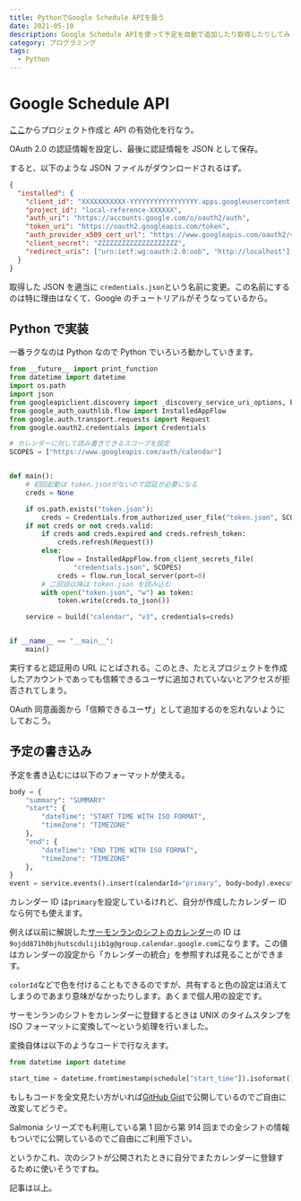 ```yaml
---
title: PythonでGoogle Schedule APIを扱う
date: 2021-05-10
description: Google Schedule APIを使って予定を自動で追加したり取得したりしてみます。
category: プログラミング
tags:
  - Python
---
```


# Google Schedule API

[ここ](https://console.developers.google.com/start/api?id=calendar&hl=ja)からプロジェクト作成と API の有効化を行なう。

OAuth 2.0 の認証情報を設定し、最後に認証情報を JSON として保存。

すると、以下のような JSON ファイルがダウンロードされるはず。

```json
{
  "installed": {
    "client_id": "XXXXXXXXXXX-YYYYYYYYYYYYYYYYY.apps.googleusercontent.com",
    "project_id": "local-reference-XXXXXX",
    "auth_uri": "https://accounts.google.com/o/oauth2/auth",
    "token_uri": "https://oauth2.googleapis.com/token",
    "auth_provider_x509_cert_url": "https://www.googleapis.com/oauth2/v1/certs",
    "client_secret": "ZZZZZZZZZZZZZZZZZZZZ",
    "redirect_uris": ["urn:ietf:wg:oauth:2.0:oob", "http://localhost"]
  }
}
```

取得した JSON を適当に `credentials.json`という名前に変更。この名前にするのは特に理由はなくて、Google のチュートリアルがそうなっているから。

## Python で実装

一番ラクなのは Python なので Python でいろいろ動かしていきます。

```python
from __future__ import print_function
from datetime import datetime
import os.path
import json
from googleapiclient.discovery import _discovery_service_uri_options, build
from google_auth_oauthlib.flow import InstalledAppFlow
from google.auth.transport.requests import Request
from google.oauth2.credentials import Credentials

# カレンダーに対して読み書きできるスコープを設定
SCOPES = ["https://www.googleapis.com/auth/calendar"]


def main():
    # 初回起動は token.jsonがないので認証が必要になる
    creds = None

    if os.path.exists("token.json"):
        creds = Credentials.from_authorized_user_file("token.json", SCOPES)
    if not creds or not creds.valid:
        if creds and creds.expired and creds.refresh_token:
            creds.refresh(Request())
        else:
            flow = InstalledAppFlow.from_client_secrets_file(
                "credentials.json", SCOPES)
            creds = flow.run_local_server(port=0)
        # 二回目以降は token.json を読み込む
        with open("token.json", "w") as token:
            token.write(creds.to_json())

    service = build("calendar", "v3", credentials=creds)


if __name__ == "__main__":
    main()
```

実行すると認証用の URL にとばされる。このとき、たとえプロジェクトを作成したアカウントであっても信頼できるユーザに追加されていないとアクセスが拒否されてしまう。

OAuth 同意画面から「信頼できるユーザ」として追加するのを忘れないようにしておこう。

## 予定の書き込み

予定を書き込むには以下のフォーマットが使える。

```python
body = {
    "summary": "SUMMARY"
    "start": {
        "dateTime": "START TIME WITH ISO FORMAT",
        "timeZone": "TIMEZONE"
    },
    "end": {
        "dateTime": "END TIME WITH ISO FORMAT",
        "timeZone": "TIMEZONE"
    },
}
event = service.events().insert(calendarId="primary", body=body).execute()
```

カレンダー ID は`primary`を設定しているけれど、自分が作成したカレンダー ID なら何でも使えます。

例えば以前に解説した[サーモンランのシフトのカレンダー](https://tkgstrator.work/posts/2021/05/10/googlecalendar.html)の ID は`9ojdd871h0bjhutscdulijib1g@group.calendar.google.com`になります。この値はカレンダーの設定から「カレンダーの統合」を参照すれば見ることができます。

`colorId`などで色を付けることもできるのですが、共有すると色の設定は消えてしまうのであまり意味がなかったりします。あくまで個人用の設定です。

サーモンランのシフトをカレンダーに登録するときは UNIX のタイムスタンプを ISO フォーマットに変換して〜という処理を行いました。

変換自体は以下のようなコードで行なえます。

```python
from datetime import datetime

start_time = datetime.fromtimestamp(schedule["start_time"]).isoformat()
```

もしもコードを全文見たい方がいれば[GitHub Gist](https://gist.github.com/tkgstrator/030f5a98bea56b7e33c5e00cf897caf9)で公開しているのでご自由に改変してどうぞ。

Salmonia シリーズでも利用している第 1 回から第 914 回までの全シフトの情報もついでに公開しているのでご自由にご利用下さい。

というかこれ、次のシフトが公開されたときに自分でまたカレンダーに登録するために使いそうですね。

記事は以上。
